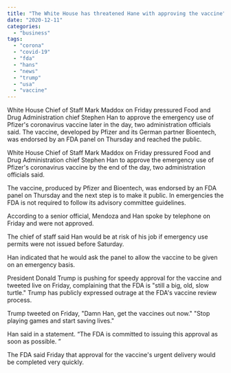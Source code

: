 ```yaml
---
title: "The White House has threatened Hane with approving the vaccine"
date: "2020-12-11"
categories: 
  - "business"
tags: 
  - "corona"
  - "covid-19"
  - "fda"
  - "hans"
  - "news"
  - "trump"
  - "usa"
  - "vaccine"
---
```


White House Chief of Staff Mark Maddox on Friday pressured Food and Drug Administration chief Stephen Han to approve the emergency use of Pfizer's coronavirus vaccine later in the day, two administration officials said. The vaccine, developed by Pfizer and its German partner Bioentech, was endorsed by an FDA panel on Thursday and reached the public.

White House Chief of Staff Mark Maddox on Friday pressured Food and Drug Administration chief Stephen Han to approve the emergency use of Pfizer's coronavirus vaccine by the end of the day, two administration officials said.

The vaccine, produced by Pfizer and Bioentech, was endorsed by an FDA panel on Thursday and the next step is to make it public. In emergencies the FDA is not required to follow its advisory committee guidelines.

According to a senior official, Mendoza and Han spoke by telephone on Friday and were not approved.

The chief of staff said Han would be at risk of his job if emergency use permits were not issued before Saturday.

Han indicated that he would ask the panel to allow the vaccine to be given on an emergency basis.

President Donald Trump is pushing for speedy approval for the vaccine and tweeted live on Friday, complaining that the FDA is "still a big, old, slow turtle." Trump has publicly expressed outrage at the FDA's vaccine review process.

Trump tweeted on Friday, "Damn Han, get the vaccines out now." "Stop playing games and start saving lives."

Han said in a statement. “The FDA is committed to issuing this approval as soon as possible. ”

The FDA said Friday that approval for the vaccine's urgent delivery would be completed very quickly.
